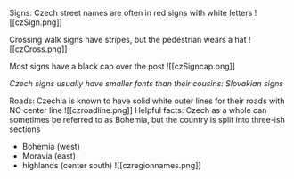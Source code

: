 
Signs:
Czech street names are often in red signs with white letters 
![[czSign.png]]

Crossing walk signs have stripes, but the pedestrian wears a hat 
![[czCross.png]]

Most signs have a black cap over the post
![[czSigncap.png]]


*Czech signs usually have smaller fonts than their cousins: Slovakian signs*

Roads:
Czechia is known to have solid white outer lines for their roads with NO center line
	![[czroadline.png]] 
Helpful facts: 
	Czech as a whole can sometimes be referred to as Bohemia, but the country is split into three-ish sections
* Bohemia (west)
* Moravia (east)
* highlands (center south)
	![[czregionnames.png]]